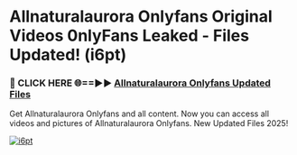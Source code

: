# Allnaturalaurora Onlyfans Original Videos 0nlyFans Leaked - Files Updated! (i6pt)

<h3>🔴 CLICK HERE 🌐==►► <a href="https://tinyurl.com/2m67pmp6" rel="nofollow">Allnaturalaurora Onlyfans Updated Files</a></h3>

Get Allnaturalaurora Onlyfans and all content. Now you can access all videos and pictures of Allnaturalaurora Onlyfans. New Updated Files 2025!

[![i6pt](https://i.imgur.com/H4QAA4z.gif)](https://tinyurl.com/2m67pmp6)